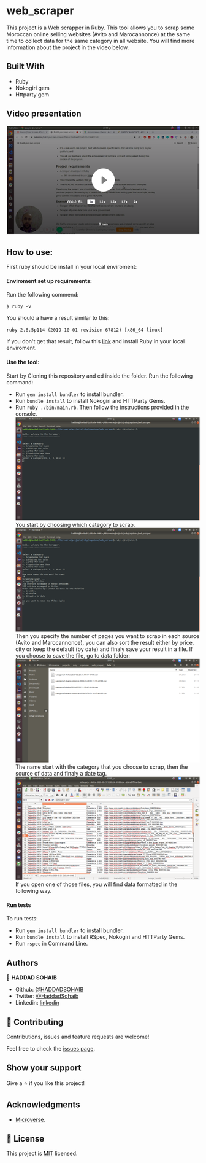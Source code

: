 # web_scraper

This project is a Web scrapper in Ruby. This tool allows you to scrap some Moroccan online selling websites (Avito and Marocannonce) at the same time to collect data for the same category in all website. You will find more information about the project in the video below.

## Built With

- Ruby
- Nokogiri gem
- Httparty gem

## Video presentation

[![Video](./asset/loom.png)](https://www.loom.com/share/b09efea91d744c81a338b7cb29f770d2)
## How to use:

First ruby should be install in your local enviroment:
#### Enviroment set up requirements:
Run the following commend:

```
$ ruby -v
```

You should a have a result similar to this:

```
ruby 2.6.5p114 (2019-10-01 revision 67812) [x86_64-linux]
```

If you don't get that result, follow this [link](https://www.ruby-lang.org/en/documentation/installation/) and install Ruby in your local enviroment.

#### Use the tool:
Start by Cloning this repository and cd inside the folder.
Run the following command:
- Run `gem install bundler` to install bundler.
- Run `bundle install` to install Nokogiri and HTTParty Gems.
- Run `ruby ./bin/main.rb`.
Then follow the instructions provided in the console.
![files folder](./asset/start.png)
You start by choosing which category to scrap.
![files folder](./asset/finish.png)
Then you specify the number of pages you want to scrap in each source (Avito and Marocannonce), you can also sort the result either by price, city or keep the default (by date) and finaly save your result in a file.
If you choose to save the file, go to data folder:
![files folder](./asset/files.png)
The name start with the category that you choose to scrap, then the source of data and finaly a date tag.
![result file](./asset/result.png)
If you open one of those files, you will find data formatted in the following way.
#### Run tests
To run tests:
- Run `gem install bundler` to install bundler.
- Run `bundle install` to install RSpec, Nokogiri and HTTParty Gems.
- Run `rspec` in Command Line.

## Authors

👤 **HADDAD SOHAIB**

- Github: [@HADDADSOHAIB](https://github.com/HADDADSOHAIB)
- Twitter: [@HaddadSohaib](https://twitter.com/HaddadSohaib)
- Linkedin: [linkedin](https://www.linkedin.com/in/sohaibhaddad/)
 
## 🤝 Contributing

Contributions, issues and feature requests are welcome!

Feel free to check the [issues page](issues/).

## Show your support

Give a ⭐️ if you like this project!

## Acknowledgments

- [Microverse](https://www.microverse.org/).

## 📝 License

This project is [MIT](https://haddad-sohaib.mit-license.org/) licensed.
